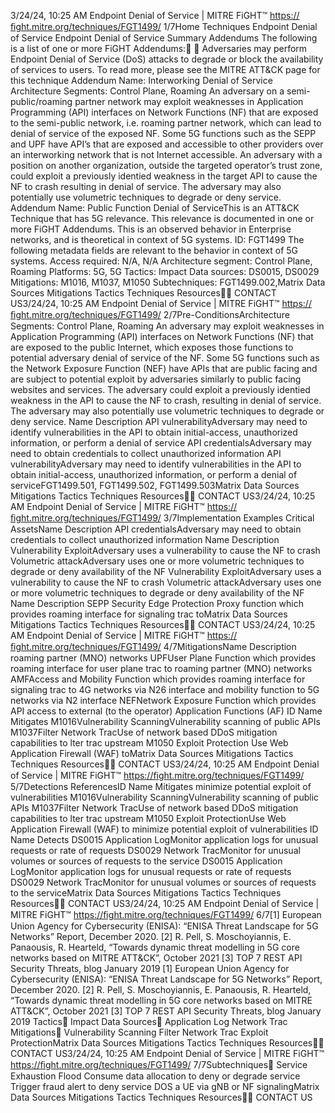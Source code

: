3/24/24, 10:25 AM Endpoint Denial of Service | MITRE FiGHT™
https://ﬁght.mitre.org/techniques/FGT1499/ 1/7Home Techniques Endpoint Denial of Service
Endpoint Denial of Service
Summary
Addendums
The following is a list of one or more FiGHT Addendums:󰅂 󰅂
Adversaries may perform Endpoint Denial of Service (DoS)
attacks to degrade or block the availability of services to
users. To read more, please see the MITRE ATT&CK page for
this technique
Addendum Name: Interworking Denial of Service
Architecture Segments: Control Plane, Roaming
An adversary on a semi-public/roaming partner network may
exploit weaknesses in Application Programming (API)
interfaces on Network Functions (NF) that are exposed to the
semi-public network, i.e. roaming partner network, which can
lead to denial of service of the exposed NF.
Some 5G functions such as the SEPP and UPF have API’s that
are exposed and accessible to other providers over an
interworking network that is not Internet accessible. An
adversary with a position on another organization, outside the
targeted operator’s trust zone, could exploit a previously
identi ed weakness in the target API to cause the NF to crash
resulting in denial of service. The adversary may also
potentially use volumetric techniques to degrade or deny
service.
Addendum Name: Public Function Denial of ServiceThis is an ATT&CK
Technique that has 5G
relevance. This relevance is
documented in one or more
FiGHT Addendums.
This is an observed behavior
in Enterprise networks, and is
theoretical in context of 5G
systems.
ID: FGT1499
The following metadata
fields are relevant to the
behavior in context of 5G
systems.
Access required: N/A, N/A
Architecture segment:
Control Plane, Roaming
Platforms: 5G, 5G
Tactics: Impact
Data sources: DS0015,
DS0029
Mitigations: M1016, M1037,
M1050
Subtechniques:
FGT1499.002,Matrix Data Sources Mitigations Tactics Techniques Resources󰍝󰇙
CONTACT US3/24/24, 10:25 AM Endpoint Denial of Service | MITRE FiGHT™
https://ﬁght.mitre.org/techniques/FGT1499/ 2/7Pre-ConditionsArchitecture Segments: Control Plane, Roaming
An adversary may exploit weaknesses in Application
Programming (API) interfaces on Network Functions (NF) that
are exposed to the public Internet, which exposes those
functions to potential adversary denial of service of the NF.
Some 5G functions such as the Network Exposure Function
(NEF) have APIs that are public facing and are subject to
potential exploit by adversaries similarly to public facing
websites and services. The adversary could exploit a
previously identi ed weakness in the API to cause the NF to
crash, resulting in denial of service. The adversary may also
potentially use volumetric techniques to degrade or deny
service.
Name Description
API vulnerabilityAdversary may need to
identify vulnerabilities
in the API to obtain
initial-access,
unauthorized
information, or perform
a denial of service
API credentialsAdversary may need to
obtain credentials to
collect unauthorized
information
API vulnerabilityAdversary may need to
identify vulnerabilities
in the API to obtain
initial-access,
unauthorized
information, or perform
a denial of serviceFGT1499.501,
FGT1499.502, FGT1499.503Matrix Data Sources Mitigations Tactics Techniques Resources󰍝󰇙
CONTACT US3/24/24, 10:25 AM Endpoint Denial of Service | MITRE FiGHT™
https://ﬁght.mitre.org/techniques/FGT1499/ 3/7Implementation Examples
Critical AssetsName Description
API credentialsAdversary may need to
obtain credentials to
collect unauthorized
information
Name Description
Vulnerability ExploitAdversary uses a
vulnerability to cause
the NF to crash
Volumetric attackAdversary uses one or
more volumetric
techniques to degrade
or deny availability of
the NF
Vulnerability ExploitAdversary uses a
vulnerability to cause
the NF to crash
Volumetric attackAdversary uses one or
more volumetric
techniques to degrade
or deny availability of
the NF
Name Description
SEPP Security Edge
Protection Proxy
function which provides
roaming interface for
signaling tra c toMatrix Data Sources Mitigations Tactics Techniques Resources󰍝󰇙
CONTACT US3/24/24, 10:25 AM Endpoint Denial of Service | MITRE FiGHT™
https://ﬁght.mitre.org/techniques/FGT1499/ 4/7MitigationsName Description
roaming partner (MNO)
networks
UPFUser Plane Function
which provides roaming
interface for user plane
tra c to roaming
partner (MNO) networks
AMFAccess and Mobility
Function which
provides roaming
interface for signaling
tra c to 4G networks
via N26 interface and
mobility function to 5G
networks via N2
interface
NEFNetwork Exposure
Function which
provides API access to
external (to the
operator) Application
Functions (AF)
ID Name Mitigates
M1016Vulnerability
ScanningVulnerability scanning
of public APIs
M1037Filter Network
Tra cUse of network based
DDoS mitigation
capabilities to  lter
tra c upstream
M1050 Exploit Protection Use Web Application
Firewall (WAF) toMatrix Data Sources Mitigations Tactics Techniques Resources󰍝󰇙
CONTACT US3/24/24, 10:25 AM Endpoint Denial of Service | MITRE FiGHT™
https://ﬁght.mitre.org/techniques/FGT1499/ 5/7Detections
ReferencesID Name Mitigates
minimize potential
exploit of vulnerabilities
M1016Vulnerability
ScanningVulnerability scanning
of public APIs
M1037Filter Network
Tra cUse of network based
DDoS mitigation
capabilities to  lter
tra c upstream
M1050 Exploit ProtectionUse Web Application
Firewall (WAF) to
minimize potential
exploit of vulnerabilities
ID Name Detects
DS0015 Application LogMonitor application
logs for unusual
requests or rate of
requests
DS0029 Network Tra cMonitor for unusual
volumes or sources of
requests to the service
DS0015 Application LogMonitor application
logs for unusual
requests or rate of
requests
DS0029 Network Tra cMonitor for unusual
volumes or sources of
requests to the serviceMatrix Data Sources Mitigations Tactics Techniques Resources󰍝󰇙
CONTACT US3/24/24, 10:25 AM Endpoint Denial of Service | MITRE FiGHT™
https://ﬁght.mitre.org/techniques/FGT1499/ 6/7[1] European Union Agency for Cybersecurity (ENISA): “ENISA
Threat Landscape for 5G Networks” Report, December 2020.
[2] R. Pell, S. Moschoyiannis, E. Panaousis, R. Heart eld,
“Towards dynamic threat modelling in 5G core networks
based on MITRE ATT&CK”, October 2021
[3] TOP 7 REST API Security Threats, blog January 2019
[1] European Union Agency for Cybersecurity (ENISA): “ENISA
Threat Landscape for 5G Networks” Report, December 2020.
[2] R. Pell, S. Moschoyiannis, E. Panaousis, R. Heart eld,
“Towards dynamic threat modelling in 5G core networks
based on MITRE ATT&CK”, October 2021
[3] TOP 7 REST API Security Threats, blog January 2019
Tactics󰅀
Impact
Data Sources󰅀
Application Log
Network Tra c
Mitigations󰅀
Vulnerability Scanning
Filter Network Tra c
Exploit ProtectionMatrix Data Sources Mitigations Tactics Techniques Resources󰍝󰇙
CONTACT US3/24/24, 10:25 AM Endpoint Denial of Service | MITRE FiGHT™
https://ﬁght.mitre.org/techniques/FGT1499/ 7/7Subtechniques󰅀
Service Exhaustion Flood
Consume data allocation to deny or degrade service
Trigger fraud alert to deny service
DOS a UE via gNB or NF signalingMatrix Data Sources Mitigations Tactics Techniques Resources󰍝󰇙
CONTACT US